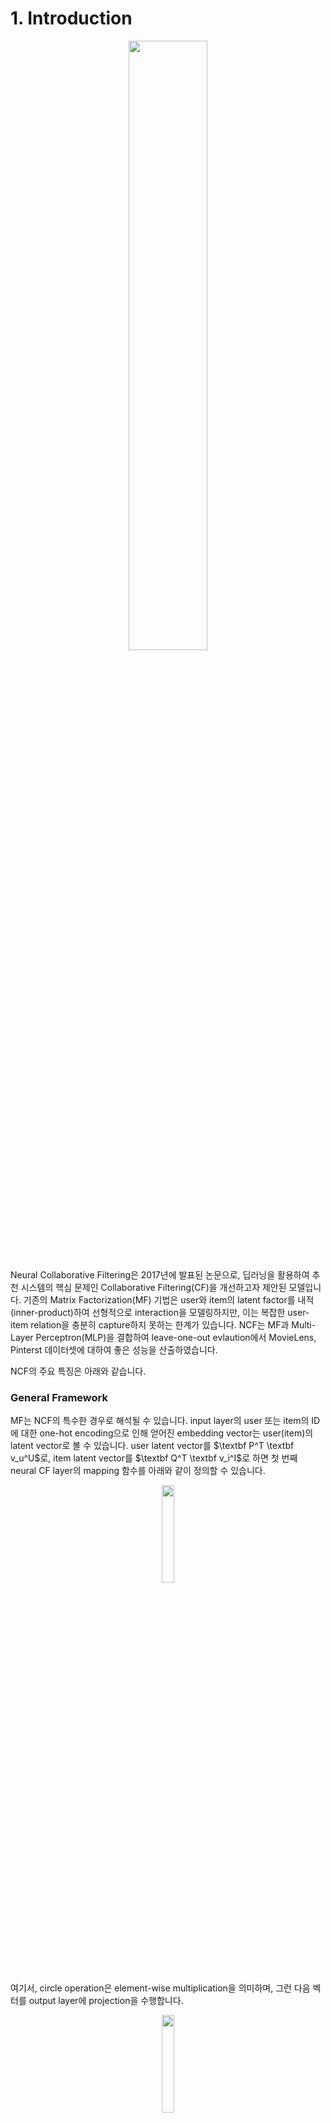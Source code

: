 # 1. Introduction

<p align="center"><img src="https://github.com/user-attachments/assets/c3cb94e6-7e24-478b-b095-9cce5f4c8f19" width="50%" height="50%"></p>

Neural Collaborative Filtering은 2017년에 발표된 논문으로, 딥러닝을 활용하여 추천 시스템의 핵심 문제인 Collaborative Filtering(CF)을 개선하고자 제안된 모델입니다.
기존의 Matrix Factorization(MF) 기법은 user와 item의 latent factor를 내적(inner-product)하여 선형적으로 interaction을 모델링하지만, 이는 복잡한 user-item relation을 충분히 capture하지 못하는 한계가 있습니다. NCF는 MF과 Multi-Layer Perceptron(MLP)을 결합하여 leave-one-out evlaution에서 MovieLens, Pinterst 데이터셋에 대하여 좋은 성능을 산출하였습니다.

NCF의 주요 특징은 아래와 같습니다.

### General Framework
MF는 NCF의 특수한 경우로 해석될 수 있습니다. input layer의 user 또는 item의 ID에 대한 one-hot encoding으로 인해 얻어진 embedding vector는 user(item)의 latent vector로 볼 수 있습니다. user latent vector를 $\textbf P^T \textbf v_u^U$로, item latent vector를 $\textbf Q^T \textbf v_i^I$로 하면 첫 번째 neural CF layer의 mapping 함수를 아래와 같이 정의할 수 있습니다.

<p align="center"><img src="https://github.com/user-attachments/assets/985839ee-60cf-44dc-8c0d-7a9ac4e2caf7" width="20%" height="20%"></p>

여기서, circle operation은 element-wise multiplication을 의미하며, 그런 다음 벡터를 output layer에 projection을 수행합니다.

<p align="center"><img src="https://github.com/user-attachments/assets/a79f8b88-2fb4-4ebe-a76d-4d9d1451ce57" width="20%" height="20%"></p>

여기서, $a_{out}$과 $\textbf h$는 각각 output layer의 activation과 edge weight를 의미합니다. $a_{out}$을 identity function으로, $\textbf h$를 1을 원소로 가진 uniform vector로 강제하면 정확히 MF 모델을 복원할 수 있습니다. 따라서 MF는 NCF의 특수한 경우로 해석될 수 있습니다.

### MLP
NCF의 핵심은 MLP을 활용하여 user와 item간의 non-linear interaction을 효율적으로 학습하는 것입니다. MLP은 여러 개의 hidden layer로 구성되며, 각 layer는 ReLU activation을 이용하여 non-linearity를 부여합니다. 이러한 구조를 통해 모델은 user와 item간의 복잡한 non-linear relationship을 효과적으로 모델링할 수 있습니다.

### NeuMF
NCF는 일반화된 MF(GMF)와 MLP를 결합한 NeuMF(Neural Matrix Factorization) 모델을 제안합니다. GMF는 MF의 구조를 일반화하여 표현하며, MLP는 non-linear interaction을 학습합니다. NeuMF는 이 두 모델의 출력을 결합하여 최종 예측을 수행합니다.
이를 통해 MF, MLP을 모두 활용하여 user-item interaction을 더욱 정교하게 모델링할 수 있습니다.

### Implicit Feedback 기반의 학습
NCF는 explicit feedback (예 : star ratings) 대신 implicit feedback (예 : click, view 등)를 활용하여 모델을 학습합니다. implicit feedback은 user의 명시적 선호도를 나타내지 않지만, user의 행동을 통해 선호도를 추정할 수 있습니다. 이를 위해 NCF는 Binary Cross-Entropy Loss를 사용하며, 모델의 출력은 sigmoid를 활용한 [0, 1] 범위의 확률로 해석합니다. 또한, 학습 과정에서 Negative Sampling을 통해 unobservable item을 negative feedback으로 간주하여 학습을 수행합니다.

# 2. Dataset Preparation
이 저장소의 데이터셋은 MovieLens 1M을 활용합니다. 데이터셋의 다운로드 링크는 아래와 같습니다.

- https://www.kaggle.com/datasets/odedgolden/movielens-1m-dataset

다운로드 완료 후 모델 학습을 위하여 데이터 전처리를 수행해야 합니다. data_preprocessing.py를 참고하여 데이터 전처리를 수행하여 주세요.

# 3. Train
### 1st stage : Pretrain
Neumf는 MF(GMF)와 MLP를 결합한 아키텍처를 사용합니다. Neumf 학습 전 GMF와 MLP에 대하여 Pretraining을 수행해야합니다. 아래와 같은 명령어를 실행하여 pretraining을 수행하여 주세요. args에 대한 자세한 내용은 pretrain_*.py를 참고하세요
```bash
python pretrain_gmf.py --[args]
python pretrain_mlp.py --[args]
```
### 2nd stage : Neumf Train
Pretrain 완료 후 pretrained GMF 및 MLP의 모델 파라미터를 Neumf 모델의 초기화로 사용합니다. weight 로드 후 Neumf 학습을 수행합니다. 아래와 같은 명령어를 실행하여 학습을 수행하여 주세요. args에 대한 자세한 내용은 train_neumf.py를 참고해주세요. 
```bash
python train_neumf.py --[args]
```

# 4. Evaluate
학습이 완료되면 evaluate.py 코드를 이용하여 각 모델에 대한 testset performance를 측정할 수 있습니다. hit_ratio, ndcg score를 보실수 있습니다. 아래와 같은 명령어를 실행하여 주세요. args에 대한 자세한 내용은 evaluate.py를 참고하세요.
```bash
python evaluate.py --[args]
```

# 5. 학습 결과
### Learning Curve

<p align="center"><img src="https://github.com/user-attachments/assets/2826e179-67d9-410f-bd26-51bddabbf86a" width="50%" height="50%"></p>

위 그래프는 validation set에 대한 각 epoch별 모델의 HR@10, NDCG@10 Score의 변화를 보여줍니다. Neumf 모델은 좋은 초기화를 제공하여 학습 초기부터 성능이 높고 4개의 모델 중 가장 좋은 성능을 보입니다.

### Testset Score

|모델|HR@10|NDCG@10|
|------|---|---|
|gmf|0.6471|0.3767|
|mlp|0.6628|0.3896|
|neumf (not pretrained)|0.6777|0.4072|
|neumf|0.6779|0.4082|
